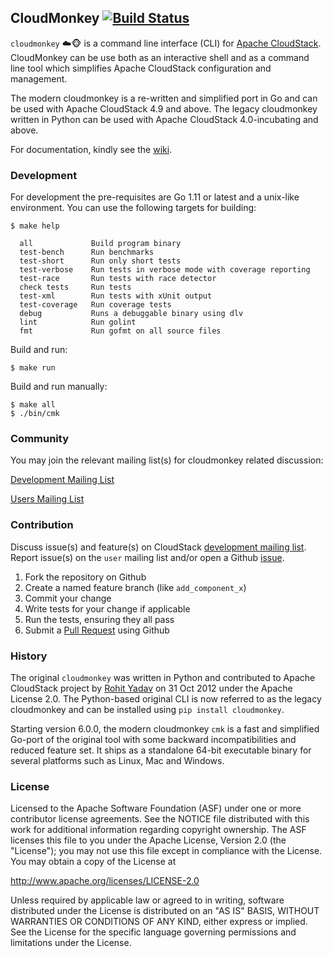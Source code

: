 ## CloudMonkey [![Build Status](https://travis-ci.org/apache/cloudstack-cloudmonkey.svg?branch=master)](https://travis-ci.org/apache/cloudstack-cloudmonkey)

`cloudmonkey` :cloud::monkey_face: is a command line interface (CLI) for
[Apache CloudStack](http://cloudstack.apache.org).
CloudMonkey can be use both as an interactive shell and as a command line tool
which simplifies Apache CloudStack configuration and management.

The modern cloudmonkey is a re-written and simplified port in Go and can be used
with Apache CloudStack 4.9 and above. The legacy cloudmonkey written in Python
can be used with Apache CloudStack 4.0-incubating and above.

For documentation, kindly see the [wiki](https://github.com/apache/cloudstack-cloudmonkey/wiki).

### Development

For development the pre-requisites are Go 1.11 or latest and a unix-like
environment. You can use the following targets for building:

    $ make help

      all             Build program binary
      test-bench      Run benchmarks
      test-short      Run only short tests
      test-verbose    Run tests in verbose mode with coverage reporting
      test-race       Run tests with race detector
      check tests     Run tests
      test-xml        Run tests with xUnit output
      test-coverage   Run coverage tests
      debug           Runs a debuggable binary using dlv
      lint            Run golint
      fmt             Run gofmt on all source files

Build and run:

    $ make run

Build and run manually:

    $ make all
    $ ./bin/cmk

### Community

You may join the relevant mailing list(s) for cloudmonkey related discussion:

[Development Mailing List](mailto:dev-subscribe@cloudstack.apache.org)

[Users Mailing List](mailto:users-subscribe@cloudstack.apache.org)

### Contribution

Discuss issue(s) and feature(s) on CloudStack [development mailing list](mailto:dev-subscribe@cloudstack.apache.org).
Report issue(s) on the `user` mailing list and/or open a Github [issue](https://github.com/apache/cloudstack-cloudmonkey/issues).

1. Fork the repository on Github
2. Create a named feature branch (like `add_component_x`)
3. Commit your change
4. Write tests for your change if applicable
5. Run the tests, ensuring they all pass
6. Submit a [Pull Request](https://github.com/apache/cloudstack-cloudmonkey/pull/new/master) using Github

### History

The original `cloudmonkey` was written in Python and contributed to Apache
CloudStack project by [Rohit Yadav](http://rohityadav.cloud) on 31 Oct 2012
under the Apache License 2.0. The Python-based original CLI is now referred to
as the legacy cloudmonkey and can be installed using `pip install cloudmonkey`.

Starting version 6.0.0, the modern cloudmonkey `cmk` is a fast and simplified
Go-port of the original tool with some backward incompatibilities and reduced
feature set. It ships as a standalone 64-bit executable binary for several
platforms such as Linux, Mac and Windows.

### License

Licensed to the Apache Software Foundation (ASF) under one
or more contributor license agreements.  See the NOTICE file
distributed with this work for additional information
regarding copyright ownership.  The ASF licenses this file
to you under the Apache License, Version 2.0 (the
"License"); you may not use this file except in compliance
with the License.  You may obtain a copy of the License at

  http://www.apache.org/licenses/LICENSE-2.0

Unless required by applicable law or agreed to in writing,
software distributed under the License is distributed on an
"AS IS" BASIS, WITHOUT WARRANTIES OR CONDITIONS OF ANY
KIND, either express or implied.  See the License for the
specific language governing permissions and limitations
under the License.
